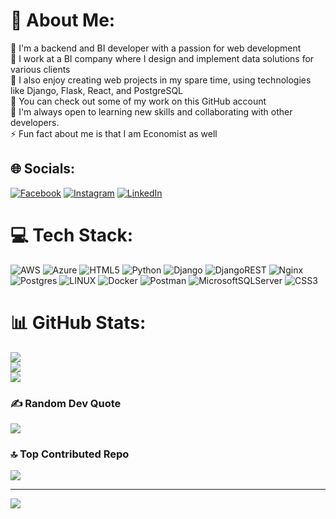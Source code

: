 # 💫 About Me:
🔭 I'm a backend and BI developer with a passion for web development<br>👯 I work at a BI company where I design and implement data solutions for various clients<br>🌱 I also enjoy creating web projects in my spare time, using technologies like Django, Flask, React, and PostgreSQL<br>💬 You can check out some of my work on this GitHub account<br>🤝 I'm always open to learning new skills and collaborating with other developers.<br>⚡ Fun fact about me is that I am Economist as well


## 🌐 Socials:
[![Facebook](https://img.shields.io/badge/Facebook-%231877F2.svg?logo=Facebook&logoColor=white)](https://facebook.com/https://www.facebook.com/umidjon.shuxratov.3) [![Instagram](https://img.shields.io/badge/Instagram-%23E4405F.svg?logo=Instagram&logoColor=white)](https://instagram.com/umidjonshuxratov_) [![LinkedIn](https://img.shields.io/badge/LinkedIn-%230077B5.svg?logo=linkedin&logoColor=white)](https://linkedin.com/in/umidjon-shuxratov-772465203?lipi=urn%3Ali%3Apage%3Ad_flagship3_profile_view_base_contact_details%3B1qZWI4EKQSeHbyXHQaveIg%3D%3D) 

# 💻 Tech Stack:
![AWS](https://img.shields.io/badge/AWS-%23FF9900.svg?style=flat&logo=amazon-aws&logoColor=white) ![Azure](https://img.shields.io/badge/azure-%230072C6.svg?style=flat&logo=azure-devops&logoColor=white) ![HTML5](https://img.shields.io/badge/html5-%23E34F26.svg?style=flat&logo=html5&logoColor=white) ![Python](https://img.shields.io/badge/python-3670A0?style=flat&logo=python&logoColor=ffdd54) ![Django](https://img.shields.io/badge/django-%23092E20.svg?style=flat&logo=django&logoColor=white) ![DjangoREST](https://img.shields.io/badge/DJANGO-REST-ff1709?style=flat&logo=django&logoColor=white&color=ff1709&labelColor=gray) ![Nginx](https://img.shields.io/badge/nginx-%23009639.svg?style=flat&logo=nginx&logoColor=white) ![Postgres](https://img.shields.io/badge/postgres-%23316192.svg?style=flat&logo=postgresql&logoColor=white) ![LINUX](https://img.shields.io/badge/Linux-FCC624?style=flat&logo=linux&logoColor=black) ![Docker](https://img.shields.io/badge/docker-%230db7ed.svg?style=flat&logo=docker&logoColor=white) ![Postman](https://img.shields.io/badge/Postman-FF6C37?style=flat&logo=postman&logoColor=white) ![MicrosoftSQLServer](https://img.shields.io/badge/Microsoft%20SQL%20Sever-CC2927?style=flat&logo=microsoft%20sql%20server&logoColor=white) ![CSS3](https://img.shields.io/badge/css3-%231572B6.svg?style=flat&logo=css3&logoColor=white)
# 📊 GitHub Stats:
![](https://github-readme-stats.vercel.app/api?username=umidjon03&theme=radical&hide_border=false&include_all_commits=true&count_private=true)<br/>
![](https://github-readme-streak-stats.herokuapp.com/?user=umidjon03&theme=radical&hide_border=false)<br/>
![](https://github-readme-stats.vercel.app/api/top-langs/?username=umidjon03&theme=radical&hide_border=false&include_all_commits=true&count_private=true&layout=compact)

### ✍️ Random Dev Quote
![](https://quotes-github-readme.vercel.app/api?type=horizontal&theme=radical)

### 🔝 Top Contributed Repo
![](https://github-contributor-stats.vercel.app/api?username=umidjon03&limit=5&theme=dark&combine_all_yearly_contributions=true)

---
[![](https://visitcount.itsvg.in/api?id=umidjon03&icon=5&color=0)](https://visitcount.itsvg.in)

<!-- Proudly created with GPRM ( https://gprm.itsvg.in ) -->
